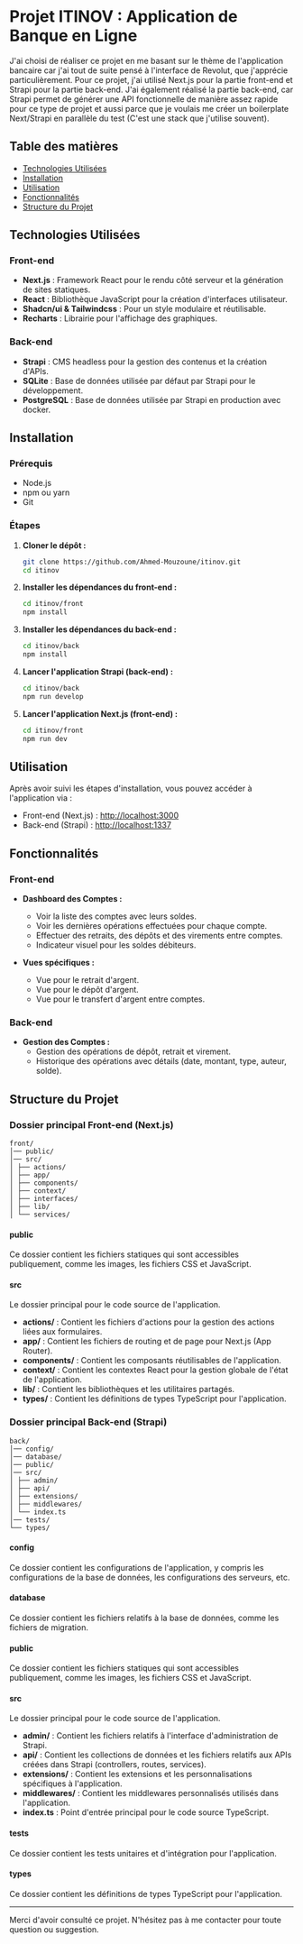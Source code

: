 # Projet ITINOV : Application de Banque en Ligne

J'ai choisi de réaliser ce projet en me basant sur le thème de l'application bancaire car j'ai tout de suite pensé à l'interface de Revolut, que j'apprécie particulièrement. Pour ce projet, j'ai utilisé Next.js pour la partie front-end et Strapi pour la partie back-end. J'ai également réalisé la partie back-end, car Strapi permet de générer une API fonctionnelle de manière assez rapide pour ce type de projet et aussi parce que je voulais me créer un boilerplate Next/Strapi en parallèle du test (C'est une stack que j'utilise souvent).

## Table des matières

- [Technologies Utilisées](#technologies-utilisées)
- [Installation](#installation)
- [Utilisation](#utilisation)
- [Fonctionnalités](#fonctionnalités)
- [Structure du Projet](#structure-du-projet)

## Technologies Utilisées

### Front-end
- **Next.js** : Framework React pour le rendu côté serveur et la génération de sites statiques.
- **React** : Bibliothèque JavaScript pour la création d'interfaces utilisateur.
- **Shadcn/ui & Tailwindcss** : Pour un style modulaire et réutilisable.
- **Recharts** : Librairie pour l'affichage des graphiques.

### Back-end
- **Strapi** : CMS headless pour la gestion des contenus et la création d'APIs.
- **SQLite** : Base de données utilisée par défaut par Strapi pour le développement.
- **PostgreSQL** : Base de données utilisée par Strapi en production avec docker.

## Installation

### Prérequis

- Node.js
- npm ou yarn
- Git

### Étapes

1. **Cloner le dépôt :**
   ```bash
   git clone https://github.com/Ahmed-Mouzoune/itinov.git
   cd itinov
   ```
2. **Installer les dépendances du front-end :**
   ```bash
   cd itinov/front
   npm install
   ```
3. **Installer les dépendances du back-end :**
   ```bash
   cd itinov/back
   npm install
   ```
4. **Lancer l'application Strapi (back-end) :**
   ```bash
   cd itinov/back
   npm run develop
   ```
5. **Lancer l'application Next.js (front-end) :**
   ```bash
   cd itinov/front
   npm run dev
   ```
## Utilisation

Après avoir suivi les étapes d'installation, vous pouvez accéder à l'application via :
- Front-end (Next.js) : [http://localhost:3000](http://localhost:3000)
- Back-end (Strapi) : [http://localhost:1337](http://localhost:1337)

## Fonctionnalités

### Front-end
- **Dashboard des Comptes :**
  - Voir la liste des comptes avec leurs soldes.
  - Voir les dernières opérations effectuées pour chaque compte.
  - Effectuer des retraits, des dépôts et des virements entre comptes.
  - Indicateur visuel pour les soldes débiteurs.

- **Vues spécifiques :**
  - Vue pour le retrait d'argent.
  - Vue pour le dépôt d'argent.
  - Vue pour le transfert d'argent entre comptes.

<!-- - **Bonus (Optionnel) :**
  - Graphique des opérations effectuées sur le solde dans le mois courant. -->

### Back-end
- **Gestion des Comptes :**
  - Gestion des opérations de dépôt, retrait et virement.
  - Historique des opérations avec détails (date, montant, type, auteur, solde).

## Structure du Projet

### Dossier principal Front-end (Next.js)
```
front/
│── public/
│── src/
│ ├── actions/
│ ├── app/
│ ├── components/
│ ├── context/
│ ├── interfaces/
│ ├── lib/
│ └── services/
```
#### public
Ce dossier contient les fichiers statiques qui sont accessibles publiquement, comme les images, les fichiers CSS et JavaScript.

#### src
Le dossier principal pour le code source de l'application.

- **actions/** : Contient les fichiers d'actions pour la gestion des actions liées aux formulaires.
- **app/** : Contient les fichiers de routing et de page pour Next.js (App Router).
- **components/** : Contient les composants réutilisables de l'application.
- **context/** : Contient les contextes React pour la gestion globale de l'état de l'application.
- **lib/** : Contient les bibliothèques et les utilitaires partagés.
- **types/** : Contient les définitions de types TypeScript pour l'application.

### Dossier principal Back-end (Strapi)
```
back/
│── config/
│── database/
│── public/
│── src/
│ ├── admin/
│ ├── api/
│ ├── extensions/
│ ├── middlewares/
│ └── index.ts
│── tests/
└── types/
```
#### config
Ce dossier contient les configurations de l'application, y compris les configurations de la base de données, les configurations des serveurs, etc.

#### database
Ce dossier contient les fichiers relatifs à la base de données, comme les fichiers de migration.

#### public
Ce dossier contient les fichiers statiques qui sont accessibles publiquement, comme les images, les fichiers CSS et JavaScript.

#### src
Le dossier principal pour le code source de l'application.

- **admin/** : Contient les fichiers relatifs à l'interface d'administration de Strapi.
- **api/** : Contient les collections de données et les fichiers relatifs aux APIs créées dans Strapi (controllers, routes, services).
- **extensions/** : Contient les extensions et les personnalisations spécifiques à l'application.
- **middlewares/** : Contient les middlewares personnalisés utilisés dans l'application.
- **index.ts** : Point d'entrée principal pour le code source TypeScript.

#### tests
Ce dossier contient les tests unitaires et d'intégration pour l'application.

#### types
Ce dossier contient les définitions de types TypeScript pour l'application.

---

Merci d'avoir consulté ce projet. N'hésitez pas à me contacter pour toute question ou suggestion.